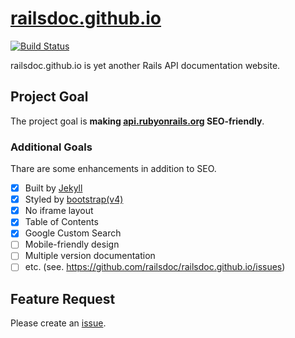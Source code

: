 # [railsdoc.github.io](https://railsdoc.github.io/) 

[![Build Status](https://travis-ci.com/railsdoc/railsdoc.github.io.svg?branch=main)](https://travis-ci.com/railsdoc/railsdoc.github.io)

railsdoc.github.io is yet another Rails API documentation website.

## Project Goal

The project goal is **making [api.rubyonrails.org](https://api.rubyonrails.org/) SEO-friendly**.

### Additional Goals

Thare are some enhancements in addition to SEO.

- [x] Built by [Jekyll](https://github.com/jekyll/jekyll)
- [x] Styled by [bootstrap(v4)](https://github.com/twbs/bootstrap)
- [x] No iframe layout
- [x] Table of Contents
- [x] Google Custom Search
- [ ] Mobile-friendly design
- [ ] Multiple version documentation
- [ ] etc. (see. https://github.com/railsdoc/railsdoc.github.io/issues)

## Feature Request  

Please create an [issue](https://github.com/railsdoc/railsdoc.github.io/issues).

